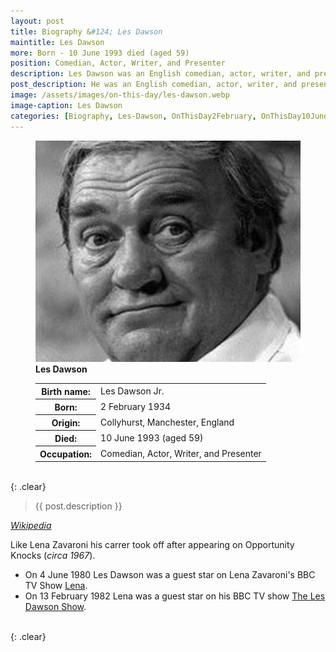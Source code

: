```yaml
---
layout: post
title: Biography &#124; Les Dawson
maintitle: Les Dawson
more: Born - 10 June 1993 died (aged 59)
position: Comedian, Actor, Writer, and Presenter
description: Les Dawson was an English comedian, actor, writer, and presenter, who is best remembered for his deadpan style.
post_description: He was an English comedian, actor, writer, and presenter, who is best remembered for his deadpan style.
image: /assets/images/on-this-day/les-dawson.webp
image-caption: Les Dawson
categories: [Biography, Les-Dawson, OnThisDay2February, OnThisDay10June]
---
```


<figure class="fig1">
<img src="/assets/images/on-this-day/les-dawson.webp" class="full-width">
<figcaption>
<strong>Les Dawson</strong>
</figcaption>
</figure>

<figure class="fig2">
<table>
<tr><th>Birth name:</th><td>Les Dawson Jr.</td></tr>
<tr><th>Born:</th><td>2 February 1934</td></tr>
<tr><th>Origin:</th><td>Collyhurst, Manchester, England</td></tr>
<tr><th>Died:</th><td>10 June 1993 (aged 59)</td></tr>
<tr><th>Occupation:</th><td>Comedian, Actor, Writer, and Presenter</td></tr>
</table>
</figure>

<br />{: .clear}

> {{ post.description }}

<cite><a class="external-link" href="https://en.wikipedia.org/wiki/Les_Dawson">Wikipedia</a></cite>

<p>Like Lena Zavaroni his carrer took off after appearing on Opportunity Knocks (<i>circa 1967</i>).</p>

* On 4 June 1980 Les Dawson was a guest star on Lena Zavaroni's BBC TV Show [Lena](/1980-06-04-lena).
* On 13 February 1982 Lena was a guest star on his BBC TV show [The Les Dawson Show](/1982-02-13-the-les-dawson-show).

<br />{: .clear}
